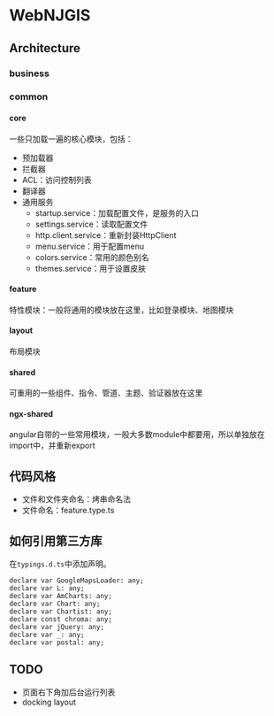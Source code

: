 # WebNJGIS

## Architecture
### business
### common
#### core
一些只加载一遍的核心模块，包括：
- 预加载器
- 拦截器
- ACL：访问控制列表
- 翻译器
- 通用服务
    - startup.service：加载配置文件，是服务的入口
    - settings.service：读取配置文件
    - http.client.service：重新封装HttpClient
    - menu.service：用于配置menu
    - colors.service：常用的颜色别名
    - themes.service：用于设置皮肤
#### feature
特性模块：一般将通用的模块放在这里，比如登录模块、地图模块

#### layout
布局模块

#### shared
可重用的一些组件、指令、管道、主题、验证器放在这里

#### ngx-shared
angular自带的一些常用模块，一般大多数module中都要用，所以单独放在import中，并重新export

## 代码风格
- 文件和文件夹命名：烤串命名法
- 文件命名：feature.type.ts

## 如何引用第三方库

在`typings.d.ts`中添加声明。
```
declare var GoogleMapsLoader: any;
declare var L: any;
declare var AmCharts: any;
declare var Chart: any;
declare var Chartist: any;
declare const chroma: any;
declare var jQuery: any;
declare var _: any;
declare var postal: any;
```

## TODO
- 页面右下角加后台运行列表
- docking layout